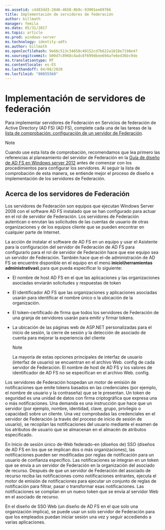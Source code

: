 ```yaml
---
ms.assetid: c4d83dd3-2846-4658-8b9c-93901ee69766
title: Implementación de servidores de federación
author: billmath
manager: femila
ms.date: 05/31/2017
ms.topic: article
ms.prod: windows-server
ms.technology: identity-adfs
ms.author: billmath
ms.openlocfilehash: 9e66c513c34658c40152cd7b622a1818e7198e47
ms.sourcegitcommit: b00d7c8968c4adc8f699dbee694afe6ed36bc9de
ms.translationtype: MT
ms.contentlocale: es-ES
ms.lasthandoff: 04/08/2020
ms.locfileid: "80855568"
---
```

# <a name="deploying-federation-servers"></a>Implementación de servidores de federación

Para implementar servidores de Federación en Servicios de federación de Active Directory (AD FS) \(AD FS\), complete cada una de las tareas de la [lista de comprobación: configuración de un servidor de Federación](Checklist--Setting-Up-a-Federation-Server.md).  
  
> [!NOTE]  
> Cuando use esta lista de comprobación, recomendamos que lea primero las referencias al planeamiento del servidor de Federación en la [Guía de diseño de AD FS en Windows server 2012](https://technet.microsoft.com/library/dd807036.aspx) antes de comenzar con los procedimientos para configurar los servidores. Al seguir la lista de comprobación de esta manera, se entiende mejor el proceso de diseño e implementación de los servidores de Federación.  
  
## <a name="about-federation-servers"></a>Acerca de los servidores de Federación  
Los servidores de Federación son equipos que ejecutan Windows Server 2008 con el software AD FS instalado que se han configurado para actuar en el rol de servidor de Federación. Los servidores de Federación autentican o enrutan las solicitudes de las cuentas de usuario de otras organizaciones y de los equipos cliente que se pueden encontrar en cualquier parte de Internet.  
  
La acción de instalar el software de AD FS en un equipo y usar el Asistente para la configuración del servidor de Federación de AD FS para configurarlo para el rol de servidor de Federación hace que ese equipo sea un servidor de Federación. También hace que el\-de administración de AD FS se encuentre disponible en el equipo en el menú **inicio\\herramientas administrativas\\** para que pueda especificar lo siguiente:  
  
-   El nombre de host AD FS en el que las aplicaciones y las organizaciones asociadas enviarán solicitudes y respuestas de token  
  
-   El identificador AD FS que las organizaciones y aplicaciones asociadas usarán para identificar el nombre único o la ubicación de la organización.  
  
-   El token\-certificado de firma que todos los servidores de Federación de una granja de servidores usarán para emitir y firmar tokens.  
  
-   La ubicación de las páginas web de ASP.NET personalizadas para el inicio de sesión, la cierre de sesión y la detección de asociado de cuenta para mejorar la experiencia del cliente  
  
    > [!NOTE]  
    > La mayoría de estas opciones principales de interfaz de usuario \(interfaz de usuario\) se encuentran en el archivo Web. config de cada servidor de Federación. El nombre de host de AD FS y los valores de identificador de AD FS no se especifican en el archivo Web. config.  
  
Los servidores de Federación hospedan un motor de emisión de notificaciones que emite tokens basados en las credenciales \(por ejemplo, el nombre de usuario y la contraseña\) que se le presentan. Un token de seguridad es una unidad de datos con firma criptográfica que expresa una o más notificaciones. Una demanda es una instrucción que hace que un servidor \(por ejemplo, nombre, identidad, clave, grupo, privilegio o capacidad\) sobre un cliente. Una vez comprobadas las credenciales en el servidor de Federación \(a través del proceso de inicio de sesión de usuario\), se recopilan las notificaciones del usuario mediante el examen de los atributos de usuario que se almacenan en el almacén de atributos especificado.  
  
En Inicio de sesión único de\-Web federado\-en \(diseños de\) SSO \(diseños de AD FS en los que se implican dos o más organizaciones\), las notificaciones pueden ser modificadas por reglas de notificación para un usuario de confianza específico. Las notificaciones se integran en un token que se envía a un servidor de Federación en la organización del asociado de recurso. Después de que un servidor de Federación del asociado de recurso reciba las notificaciones como notificaciones entrantes, ejecuta el motor de emisión de notificaciones para ejecutar un conjunto de reglas de notificación para filtrar, pasar o transformar esas notificaciones. Las notificaciones se compilan en un nuevo token que se envía al servidor Web en el asociado de recurso.  
  
En el diseño de SSO Web \(un diseño de AD FS en el que solo una organización implica\), se puede usar un solo servidor de Federación para que los empleados puedan iniciar sesión una vez y seguir accediendo a varias aplicaciones.  
  
